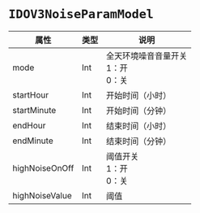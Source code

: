 # `IDOV3NoiseParamModel`

| 属性        | 类型    | 说明         |
| ----------- | ------- | ------------ |
| mode | Int | 全天环境噪音音量开关<br/>1：开<br/>0：关 |
| startHour | Int | 开始时间（小时） |
| startMinute | Int | 开始时间（分钟） |
| endHour | Int | 结束时间（小时） |
| endMinute | Int | 结束时间（分钟） |
| highNoiseOnOff | Int | 阈值开关<br/>1：开<br/>0：关 |
| highNoiseValue | Int | 阈值 |

